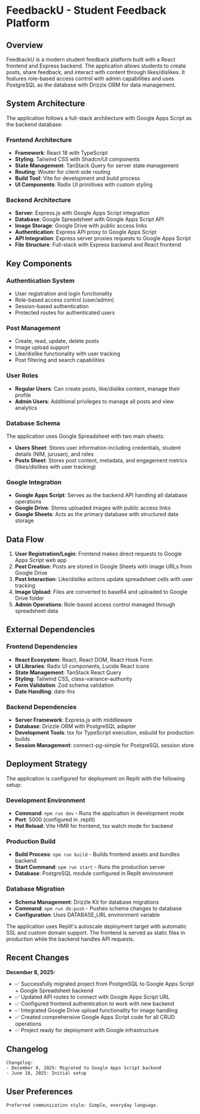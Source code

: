 # FeedbackU - Student Feedback Platform

## Overview

FeedbackU is a modern student feedback platform built with a React frontend and Express backend. The application allows students to create posts, share feedback, and interact with content through likes/dislikes. It features role-based access control with admin capabilities and uses PostgreSQL as the database with Drizzle ORM for data management.

## System Architecture

The application follows a full-stack architecture with Google Apps Script as the backend database:

### Frontend Architecture
- **Framework**: React 18 with TypeScript
- **Styling**: Tailwind CSS with Shadcn/UI components
- **State Management**: TanStack Query for server state management
- **Routing**: Wouter for client-side routing
- **Build Tool**: Vite for development and build process
- **UI Components**: Radix UI primitives with custom styling

### Backend Architecture
- **Server**: Express.js with Google Apps Script integration
- **Database**: Google Spreadsheet with Google Apps Script API
- **Image Storage**: Google Drive with public access links
- **Authentication**: Express API proxy to Google Apps Script
- **API Integration**: Express server proxies requests to Google Apps Script
- **File Structure**: Full-stack with Express backend and React frontend

## Key Components

### Authentication System
- User registration and login functionality
- Role-based access control (user/admin)
- Session-based authentication
- Protected routes for authenticated users

### Post Management
- Create, read, update, delete posts
- Image upload support
- Like/dislike functionality with user tracking
- Post filtering and search capabilities

### User Roles
- **Regular Users**: Can create posts, like/dislike content, manage their profile
- **Admin Users**: Additional privileges to manage all posts and view analytics

### Database Schema
The application uses Google Spreadsheet with two main sheets:
- **Users Sheet**: Stores user information including credentials, student details (NIM, jurusan), and roles
- **Posts Sheet**: Stores post content, metadata, and engagement metrics (likes/dislikes with user tracking)

### Google Integration
- **Google Apps Script**: Serves as the backend API handling all database operations
- **Google Drive**: Stores uploaded images with public access links
- **Google Sheets**: Acts as the primary database with structured data storage

## Data Flow

1. **User Registration/Login**: Frontend makes direct requests to Google Apps Script web app
2. **Post Creation**: Posts are stored in Google Sheets with image URLs from Google Drive
3. **Post Interaction**: Like/dislike actions update spreadsheet cells with user tracking
4. **Image Upload**: Files are converted to base64 and uploaded to Google Drive folder
5. **Admin Operations**: Role-based access control managed through spreadsheet data

## External Dependencies

### Frontend Dependencies
- **React Ecosystem**: React, React DOM, React Hook Form
- **UI Libraries**: Radix UI components, Lucide React icons
- **State Management**: TanStack React Query
- **Styling**: Tailwind CSS, class-variance-authority
- **Form Validation**: Zod schema validation
- **Date Handling**: date-fns

### Backend Dependencies
- **Server Framework**: Express.js with middleware
- **Database**: Drizzle ORM with PostgreSQL adapter
- **Development Tools**: tsx for TypeScript execution, esbuild for production builds
- **Session Management**: connect-pg-simple for PostgreSQL session store

## Deployment Strategy

The application is configured for deployment on Replit with the following setup:

### Development Environment
- **Command**: `npm run dev` - Runs the application in development mode
- **Port**: 5000 (configured in .replit)
- **Hot Reload**: Vite HMR for frontend, tsx watch mode for backend

### Production Build
- **Build Process**: `npm run build` - Builds frontend assets and bundles backend
- **Start Command**: `npm run start` - Runs the production server
- **Database**: PostgreSQL module configured in Replit environment

### Database Migration
- **Schema Management**: Drizzle Kit for database migrations
- **Command**: `npm run db:push` - Pushes schema changes to database
- **Configuration**: Uses DATABASE_URL environment variable

The application uses Replit's autoscale deployment target with automatic SSL and custom domain support. The frontend is served as static files in production while the backend handles API requests.

## Recent Changes

**December 8, 2025:**
- ✅ Successfully migrated project from PostgreSQL to Google Apps Script + Google Spreadsheet backend
- ✅ Updated API routes to connect with Google Apps Script URL
- ✅ Configured frontend authentication to work with new backend
- ✅ Integrated Google Drive upload functionality for image handling
- ✅ Created comprehensive Google Apps Script code for all CRUD operations
- ✅ Project ready for deployment with Google infrastructure

## Changelog

```
Changelog:
- December 8, 2025: Migrated to Google Apps Script backend
- June 18, 2025: Initial setup
```

## User Preferences

```
Preferred communication style: Simple, everyday language.
```